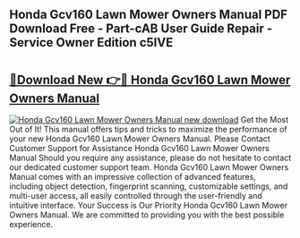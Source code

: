 ## Honda Gcv160 Lawn Mower Owners Manual PDF Download Free - Part-cAB User Guide Repair - Service Owner Edition c5IVE

# <h2><a href="http://bc78805.oget.top/?id=Honda+Gcv160+Lawn+Mower+Owners+Manual">🔗Download New 👉🔴 Honda Gcv160 Lawn Mower Owners Manual</a></h2>

[![Honda Gcv160 Lawn Mower Owners Manual new download](https://i.imgur.com/5g1atiW.png)](http://bc78805.oget.top/?id=Honda+Gcv160+Lawn+Mower+Owners+Manual)
Get the Most Out of It! This manual offers tips and tricks to maximize the performance of your new Honda Gcv160 Lawn Mower Owners Manual. Please Contact Customer Support for Assistance Honda Gcv160 Lawn Mower Owners Manual Should you require any assistance, please do not hesitate to contact our dedicated customer support team. Honda Gcv160 Lawn Mower Owners Manual comes with an impressive collection of advanced features, including object detection, fingerprint scanning, customizable settings, and multi-user access, all easily controlled through the user-friendly and intuitive interface. Your Success is Our Priority Honda Gcv160 Lawn Mower Owners Manual. We are committed to providing you with the best possible experience.
